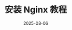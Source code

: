 ---
title: "安装 Nginx 教程"
date: 2025-08-06
tags: ["nginx", "linux"]
categories: ["Linux"]
description: "在 Linux 上安装 Nginx 的详细指南"
---